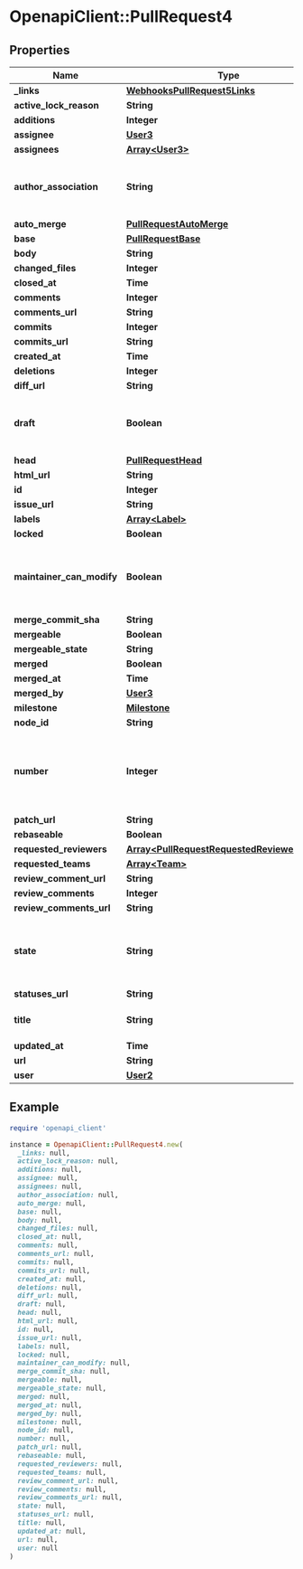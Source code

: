# OpenapiClient::PullRequest4

## Properties

| Name | Type | Description | Notes |
| ---- | ---- | ----------- | ----- |
| **_links** | [**WebhooksPullRequest5Links**](WebhooksPullRequest5Links.md) |  |  |
| **active_lock_reason** | **String** |  |  |
| **additions** | **Integer** |  | [optional] |
| **assignee** | [**User3**](User3.md) |  |  |
| **assignees** | [**Array&lt;User3&gt;**](User3.md) |  |  |
| **author_association** | **String** | How the author is associated with the repository. |  |
| **auto_merge** | [**PullRequestAutoMerge**](PullRequestAutoMerge.md) |  |  |
| **base** | [**PullRequestBase**](PullRequestBase.md) |  |  |
| **body** | **String** |  |  |
| **changed_files** | **Integer** |  | [optional] |
| **closed_at** | **Time** |  |  |
| **comments** | **Integer** |  | [optional] |
| **comments_url** | **String** |  |  |
| **commits** | **Integer** |  | [optional] |
| **commits_url** | **String** |  |  |
| **created_at** | **Time** |  |  |
| **deletions** | **Integer** |  | [optional] |
| **diff_url** | **String** |  |  |
| **draft** | **Boolean** | Indicates whether or not the pull request is a draft. |  |
| **head** | [**PullRequestHead**](PullRequestHead.md) |  |  |
| **html_url** | **String** |  |  |
| **id** | **Integer** |  |  |
| **issue_url** | **String** |  |  |
| **labels** | [**Array&lt;Label&gt;**](Label.md) |  |  |
| **locked** | **Boolean** |  |  |
| **maintainer_can_modify** | **Boolean** | Indicates whether maintainers can modify the pull request. | [optional] |
| **merge_commit_sha** | **String** |  |  |
| **mergeable** | **Boolean** |  | [optional] |
| **mergeable_state** | **String** |  | [optional] |
| **merged** | **Boolean** |  | [optional] |
| **merged_at** | **Time** |  |  |
| **merged_by** | [**User3**](User3.md) |  | [optional] |
| **milestone** | [**Milestone**](Milestone.md) |  |  |
| **node_id** | **String** |  |  |
| **number** | **Integer** | Number uniquely identifying the pull request within its repository. |  |
| **patch_url** | **String** |  |  |
| **rebaseable** | **Boolean** |  | [optional] |
| **requested_reviewers** | [**Array&lt;PullRequestRequestedReviewersInner&gt;**](PullRequestRequestedReviewersInner.md) |  |  |
| **requested_teams** | [**Array&lt;Team&gt;**](Team.md) |  |  |
| **review_comment_url** | **String** |  |  |
| **review_comments** | **Integer** |  | [optional] |
| **review_comments_url** | **String** |  |  |
| **state** | **String** | State of this Pull Request. Either &#x60;open&#x60; or &#x60;closed&#x60;. |  |
| **statuses_url** | **String** |  |  |
| **title** | **String** | The title of the pull request. |  |
| **updated_at** | **Time** |  |  |
| **url** | **String** |  |  |
| **user** | [**User2**](User2.md) |  |  |

## Example

```ruby
require 'openapi_client'

instance = OpenapiClient::PullRequest4.new(
  _links: null,
  active_lock_reason: null,
  additions: null,
  assignee: null,
  assignees: null,
  author_association: null,
  auto_merge: null,
  base: null,
  body: null,
  changed_files: null,
  closed_at: null,
  comments: null,
  comments_url: null,
  commits: null,
  commits_url: null,
  created_at: null,
  deletions: null,
  diff_url: null,
  draft: null,
  head: null,
  html_url: null,
  id: null,
  issue_url: null,
  labels: null,
  locked: null,
  maintainer_can_modify: null,
  merge_commit_sha: null,
  mergeable: null,
  mergeable_state: null,
  merged: null,
  merged_at: null,
  merged_by: null,
  milestone: null,
  node_id: null,
  number: null,
  patch_url: null,
  rebaseable: null,
  requested_reviewers: null,
  requested_teams: null,
  review_comment_url: null,
  review_comments: null,
  review_comments_url: null,
  state: null,
  statuses_url: null,
  title: null,
  updated_at: null,
  url: null,
  user: null
)
```

